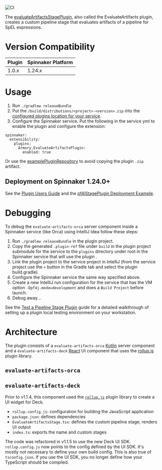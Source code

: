 ![CI](https://github.com/spinnaker-plugin-examples/pf4jStagePlugin/workflows/CI/badge.svg)

The [evaluateArtifactsStagePlugin](https://github.com/armory-plugins/evaluate-artifacts), also called the EvaluateArtifacts plugin, creates a custom pipeline stage that evaluates artifacts of a pipeline for SpEL expressions.

# Version Compatibility

| Plugin  | Spinnaker Platform |
|:----------- | :--------- |
| 1.0.x  | 1.24.x |

# Usage

1) Run `./gradlew releaseBundle`
2) Put the `/build/distributions/<project>-<version>.zip` into the [configured plugins location for your service](https://pf4j.org/doc/packaging.html).
3) Configure the Spinnaker service. Put the following in the service yml to enable the plugin and configure the extension:

```
spinnaker:
  extensibility:
    plugins:
      Armory.EvaluateArtifactsPlugin:
        enabled: true
```

Or use the [examplePluginRepository](https://github.com/spinnaker-plugin-examples/examplePluginRepository) to avoid copying the plugin `.zip` artifact.

## Deployment on Spinnaker 1.24.0+

See the [Plugin Users Guide](https://spinnaker.io/guides/user/plugins/) and the [pf4jStagePlugin Deployment Example](https://spinnaker.io/guides/user/plugins/deploy-example/).

# Debugging

To debug the `evaluate-artifacts-orca`  server component inside a Spinnaker service (like Orca) using IntelliJ Idea follow these steps:

1) Run `./gradlew releaseBundle` in the plugin project.
2) Copy the generated `.plugin-ref` file under `build` in the plugin project submodule for the service to the `plugins` directory under root in the Spinnaker service that will use the plugin .
3) Link the plugin project to the service project in IntelliJ (from the service project use the `+` button in the Gradle tab and select the plugin build.gradle).
4) Configure the Spinnaker service the same way specified above.
5) Create a new IntelliJ run configuration for the service that has the VM option `-Dpf4j.mode=development` and does a `Build Project` before launch.
6) Debug away...

See the [Test a Pipeline Stage Plugin](https://spinnaker.io/guides/developer/plugin-creators/deck-plugin/) guide for a detailed walkthrough of setting up a plugin local testing environment on your workstation.

# Architecture

The plugin consists of a `evaluate-artifacts-orca` [Kotlin](https://kotlinlang.org/docs/reference/) server component and a `evaluate-artifacts-deck` [React](https://reactjs.org/) UI component that uses the [rollup.js](https://rollupjs.org/guide/en/#plugins-overview) plugin library.

## `evaluate-artifacts-orca`


## `evaluate-artifacts-deck`

Prior to v1.1.4, this component used the [`rollup.js`](https://rollupjs.org/guide/en/#plugins-overview) plugin library to create a UI widget for Deck.

* `rollup.config.js`: configuration for building the JavaScript application
* `package.json`: defines dependencies
* `EvaluateArtifactsStage.tsx`: defines the custom pipeline stage; renders UI output
* `index.ts`: exports the name and custom stages

The code was refactored in v1.1.5 to use the new Deck UI SDK. `rollup.config.js`
now points to the config defined by the UI SDK. It's mostly not necessary to
define your own build config. This is also true of `tsconfig.json`. If you use
the UI SDK, you no longer define how your TypeScript should be compiled.
